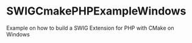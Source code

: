 # SWIGCmakePHPExampleWindows
Example on how to build a SWIG Extension for PHP with CMake on Windows
